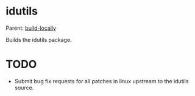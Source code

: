 idutils
=====

Parent: [build-locally](../../README.md)

Builds the idutils package.

TODO 
====

* Submit bug fix requests for all patches in linux upstream to the idutils source.

